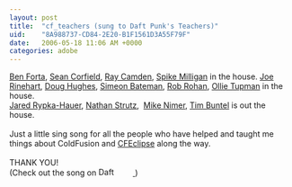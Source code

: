 ```yaml
---
layout: post
title:  "cf_teachers (sung to Daft Punk's Teachers)"
uid:	"8A988737-CD84-2E20-B1F1561D3A55F79F"
date:   2006-05-18 11:06 AM +0000
categories: adobe
---
```

<a href="http://www.forta.com/">Ben Forta</a>, <a href="http://www.corfield.org/">Sean Corfield</a>, <a href="http://ray.camdenfamily.com/">Ray Camden</a>, <a href="http://www.spike.org.uk/">Spike Milligan</a> in the house. <a href="http://clearsoftware.net/">Joe Rinehart</a>, <a href="http://doughughes.net/">Doug Hughes</a>, <a href="http://www.simb.net/">Simeon Bateman</a>, <a href="http://www.robrohan.com/">Rob Rohan</a>, <a href="http://www.dts-workshop.com/blog/">Ollie Tupman</a> in the house.<br /><a href="http://www.web-relevant.com/blogs/cfobjective/">Jared Rypka-Hauer</a>, <a href="http://www.dopefly.com/">Nathan Strutz</a>,&nbsp; <a href="http://www.mikenimer.com/">Mike Nimer</a>, <a href="http://www.buntel.com/">Tim Buntel</a> is out the house.&nbsp;<br /><br />Just a little sing song for all the people who have helped and taught me things about ColdFusion and <a href="http://www.cfeclipse.org/">CFEclipse</a> along the way.<br /><br />THANK YOU!<br />(Check out the song on <a href="http://click.linksynergy.com/fs-bin/stat?id=BvLBHSYIk4c&amp;offerid=78941&amp;type=3&amp;subid=0&amp;tmpid=1826&amp;RD_PARM1=http%253A%252F%252Fphobos.apple.com%252FWebObjects%252FMZStore.woa%252Fwa%252FviewAlbum%253Fi%253D17523620%2526id%253D17523648%2526s%253D143444%2526partnerId%253D30">   <img width="61" height="15" src="http://ax.phobos.apple.com.edgesuite.net/images/badgeitunes61x15dark.gif" alt="Daft Punk - Homework - Teachers" /> </a>)